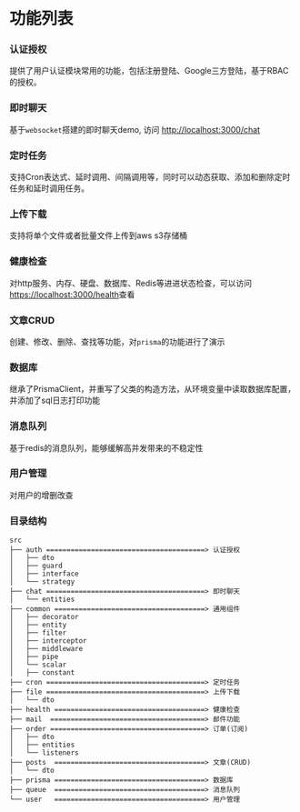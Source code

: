 # 功能列表

### 认证授权

提供了用户认证模块常用的功能，包括注册登陆、Google三方登陆，基于RBAC的授权。



### 即时聊天

基于`websocket`搭建的即时聊天demo, 访问 [http://localhost:3000/chat](http://localhost:3000/chat)



### 定时任务

支持Cron表达式、延时调用、间隔调用等，同时可以动态获取、添加和删除定时任务和延时调用任务。



### 上传下载

支持将单个文件或者批量文件上传到aws s3存储桶



### 健康检查

对http服务、内存、硬盘、数据库、Redis等进进状态检查，可以访问 [https://localhost:3000/health](https://localhost:3000/health)查看



### 文章CRUD

创建、修改、删除、查找等功能，对`prisma`的功能进行了演示



### 数据库

继承了PrismaClient，并重写了父类的构造方法，从环境变量中读取数据库配置，并添加了sql日志打印功能



### 消息队列

基于redis的消息队列，能够缓解高并发带来的不稳定性



### 用户管理

对用户的增删改查





### 目录结构

```
src
├── auth =======================================> 认证授权
│   ├── dto 
│   ├── guard
│   ├── interface
│   └── strategy
├── chat =======================================> 即时聊天
│   └── entities
├── common =====================================> 通用组件
│   ├── decorator
│   ├── entity
│   ├── filter
│   ├── interceptor
│   ├── middleware
│   ├── pipe
│   └── scalar
│   ├── constant
├── cron =======================================> 定时任务
├── file =======================================> 上传下载
│   └── dto
├── health =====================================> 健康检查
├── mail  ======================================> 邮件功能
├── order ======================================> 订单(订阅)
│   ├── dto
│   ├── entities
│   └── listeners
├── posts  =====================================> 文章(CRUD)
│   └── dto
├── prisma =====================================> 数据库
├── queue  =====================================> 消息队列
└── user   =====================================> 用户管理
```


